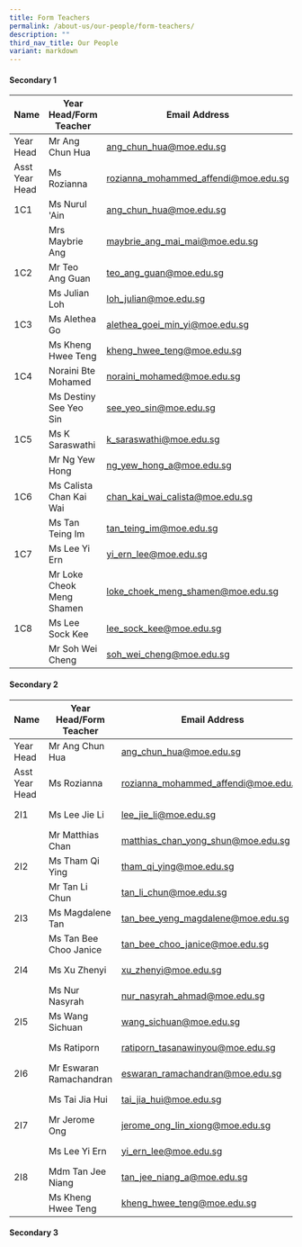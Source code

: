 ```yaml
---
title: Form Teachers
permalink: /about-us/our-people/form-teachers/
description: ""
third_nav_title: Our People
variant: markdown
---
```

#### **Secondary 1**
| Name | Year Head/Form Teacher | Email Address | Contact  |
|---|---|---|---|
| Year Head   | Mr Ang Chun Hua |[ang_chun_hua@moe.edu.sg](mailto:ang_chun_hua@moe.edu.sg) |65938-155|
| Asst Year Head|Ms Rozianna |[rozianna_mohammed_affendi@moe.edu.sg](mailto:rozianna_mohammed_affendi@moe.edu.sg) |65938-203
| 1C1   |Ms Nurul 'Ain|[ang_chun_hua@moe.edu.sg](mailto:nurul_ain_sahat@moe.edu.sg) |65938-149
|  |Mrs Maybrie Ang|[maybrie_ang_mai_mai@moe.edu.sg](mailto:maybrie_ang_mai_mai@moe.edu.sg) |65938-128
| 1C2   |Mr Teo Ang Guan|[teo_ang_guan@moe.edu.sg](mailto:teo_ang_guan@moe.edu.sg) |65938-142
|  |Ms Julian Loh|[loh_julian@moe.edu.sg](mailto:loh_julian@moe.edu.sg) |65938-165
| 1C3  |Ms Alethea Go|[alethea_goei_min_yi@moe.edu.sg](mailto:alethea_goei_min_yi@moe.edu.sg) |-
|  |Ms Kheng Hwee Teng|[kheng_hwee_teng@moe.edu.sg](mailto:kheng_hwee_teng@moe.edu.sg) |65938-163
| 1C4 |Noraini Bte Mohamed|[noraini_mohamed@moe.edu.sg](mailto:noraini_mohamed@moe.edu.sg) |-
|  |Ms Destiny See Yeo Sin|[see_yeo_sin@moe.edu.sg](mailto:see_yeo_sin@moe.edu.sg) |65938-164
| 1C5 |Ms K Saraswathi|[k_saraswathi@moe.edu.sg](mailto:k_saraswathi@moe.edu.sg) |65938-145
|  |Mr Ng Yew Hong|[ng_yew_hong_a@moe.edu.sg](mailto:ng_yew_hong_a@moe.edu.sg) |-
| 1C6|Ms Calista Chan Kai Wai|[chan_kai_wai_calista@moe.edu.sg](mailto:chan_kai_wai_calista@moe.edu.sg) |65938-135
|  |Ms Tan Teing Im|[tan_teing_im@moe.edu.sg](mailto:ng_yew_hong_a@moe.edu.sg) |65938-137
| 1C7|Ms Lee Yi Ern|[yi_ern_lee@moe.edu.sg](mailto:yi_ern_lee@moe.edu.sg) |65938-204
|  |Mr Loke Cheok Meng Shamen|[loke_choek_meng_shamen@moe.edu.sg](mailto:loke_choek_meng_shamen@moe.edu.sg) |-
| 1C8|Ms Lee Sock Kee|[lee_sock_kee@moe.edu.sg](mailto:lee_sock_kee@moe.edu.sg) |65938-163
|  |Mr Soh Wei Cheng|[soh_wei_cheng@moe.edu.sg](mailto:soh_wei_cheng@moe.edu.sg) |-|
#### **Secondary 2**
| Name | Year Head/Form Teacher | Email Address | Contact  |
|---|---|---|---|
| Year Head   | Mr Ang Chun Hua |[ang_chun_hua@moe.edu.sg](mailto:ang_chun_hua@moe.edu.sg) |65938-155|
| Asst Year Head|Ms Rozianna |[rozianna_mohammed_affendi@moe.edu.sg](mailto:rozianna_mohammed_affendi@moe.edu.sg) |65938-203
| 2I1|Ms Lee Jie Li |[lee_jie_li@moe.edu.sg](mailto:lee_jie_li@moe.edu.sg) |65938-157
||Mr Matthias Chan|[matthias_chan_yong_shun@moe.edu.sg](mailto:matthias_chan_yong_shun@moe.edu.sg) |65938-116
| 2I2|Ms Tham Qi Ying |[tham_qi_ying@moe.edu.sg](mailto:lee_jie_li@moe.edu.sg) |65938-116
||Mr Tan Li Chun|[tan_li_chun@moe.edu.sg](mailto:tan_li_chun@moe.edu.sg) |65938-131
| 2I3|Ms Magdalene Tan |[tan_bee_yeng_magdalene@moe.edu.sg](mailto:tan_bee_yeng_magdalene@moe.edu.sg) |65938-116
||Ms Tan Bee Choo Janice|[tan_bee_choo_janice@moe.edu.sg](mailto:tan_bee_choo_janice@moe.edu.sg) |65938-168
| 2I4|Ms Xu Zhenyi |[xu_zhenyi@moe.edu.sg](mailto:xu_zhenyi@moe.edu.sg) |65938-161
||Ms Nur Nasyrah|[nur_nasyrah_ahmad@moe.edu.sg](mailto:nur_nasyrah_ahmad@moe.edu.sg) |65938-140
| 2I5|Ms Wang Sichuan|[wang_sichuan@moe.edu.sg](mailto:wang_sichuan@moe.edu.sg) |-
||Ms Ratiporn|[ratiporn_tasanawinyou@moe.edu.sg](mailto:ratiporn_tasanawinyou@moe.edu.sg) |65938-206
| 2I6|Mr Eswaran Ramachandran|[eswaran_ramachandran@moe.edu.sg](mailto:eswaran_ramachandran@moe.edu.sg) |65938-141
||Ms Tai Jia Hui|[tai_jia_hui@moe.edu.sg](mailto:tai_jia_hui@moe.edu.sg) |65938-134
| 2I7|Mr Jerome Ong|[jerome_ong_lin_xiong@moe.edu.sg](mailto:jerome_ong_lin_xiong@moe.edu.sg) |65938-208
||Ms Lee Yi Ern|[yi_ern_lee@moe.edu.sg](mailto:yi_ern_lee@moe.edu.sg) |65938-204
| 2I8|Mdm Tan Jee Niang|[tan_jee_niang_a@moe.edu.sg](mailto:tan_jee_niang_a@moe.edu.sg) |65938-160
||Ms Kheng Hwee Teng|[kheng_hwee_teng@moe.edu.sg](mailto:kheng_hwee_teng@moe.edu.sg) |65938-163|
#### **Secondary 3**